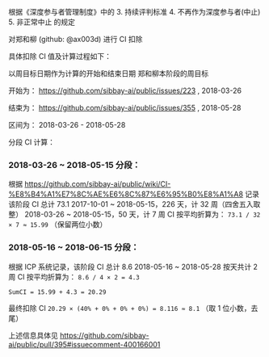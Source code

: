 根据《深度参与者管理制度》中的 3. 持续评判标准 4. 不再作为深度参与者(中止) 5. 非正常中止 的规定

对郑和柳 (github: @ax003d) 进行 CI 扣除

具体扣除 CI 值及计算过程如下：

以周目标日期作为计算的开始和结束日期
郑和柳本阶段的周目标

开始为：
https://github.com/sibbay-ai/public/issues/223 , 2018-03-26

结束为：
https://github.com/sibbay-ai/public/issues/355 , 2018-05-28

区间为：
2018-03-26 - 2018-05-28

分段 CI 计算：

### 2018-03-26 ~ 2018-05-15 分段：
根据 https://github.com/sibbay-ai/public/wiki/CI-%E8%B4%A1%E7%8C%AE%E6%8C%87%E6%95%B0%E8%A1%A8 记录
该阶段 CI 总计 73.1
2017-10-01 ~ 2018-05-15，226 天，计 32 周（四舍五入取整）
2018-03-26 ~ 2018-05-15，50 天，计 7 周
CI 按平均折算为：
`73.1 / 32 × 7 ≈ 15.99` （保留两位小数）

### 2018-05-16 ~ 2018-06-15 分段：
根据 ICP 系统记录，该阶段 CI 总计 8.6
2018-05-16 ~ 2018-05-28 按天共计 2 周
CI 按平均折算为：
`8.6 / 4 × 2 = 4.3`

`SumCI = 15.99 + 4.3 = 20.29`

最终扣除 CI `20.29 × (40% + 0% + 0% + 0%) = 8.116 ≈ 8.1` （取 1 位小数，去尾）

上述信息具体见 https://github.com/sibbay-ai/public/pull/395#issuecomment-400166001
